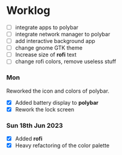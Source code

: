 # Worklog

* [ ] integrate apps to polybar
* [ ] integrate network manager to polybar
* [ ] add interactive background app
* [ ] change gnome GTK theme
* [ ] Increase size of **rofi** text
* [ ] change rofi colors, remove useless stuff

### Mon

Reworked the icon and colors of polybar.

* [X] Added battery display to **polybar**
* [X] Rework the lock screen

### Sun 18th Jun 2023

* [X] Added **rofi**
* [X] Heavy refactoring of the color palette
